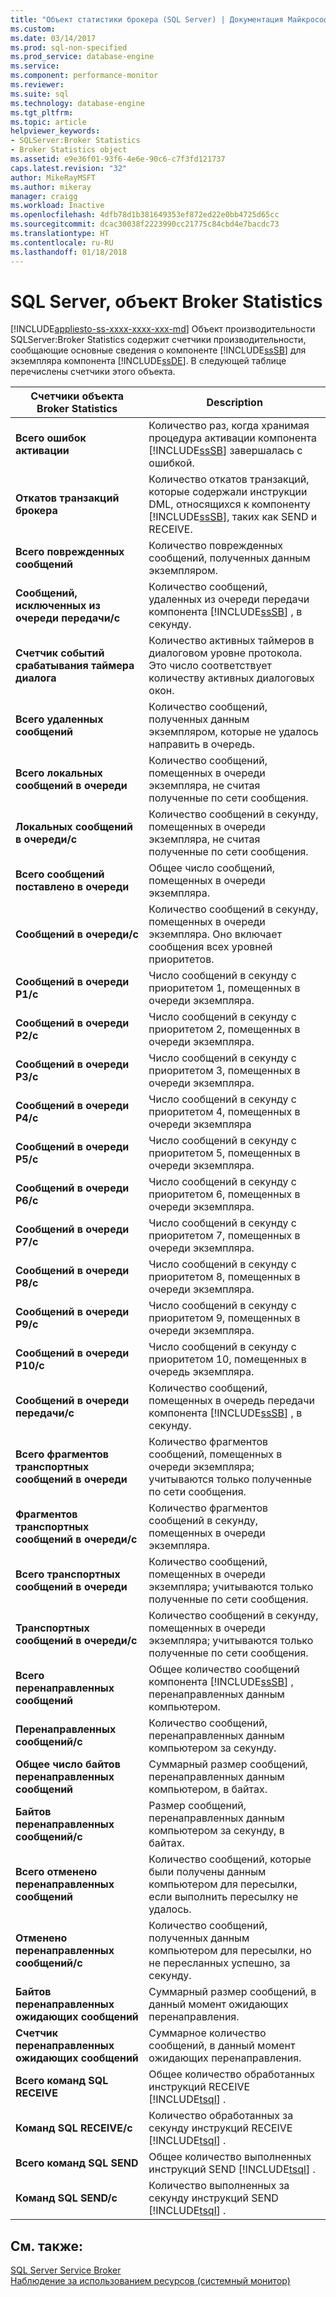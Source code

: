 ```yaml
---
title: "Объект статистики брокера (SQL Server) | Документация Майкрософт"
ms.custom: 
ms.date: 03/14/2017
ms.prod: sql-non-specified
ms.prod_service: database-engine
ms.service: 
ms.component: performance-monitor
ms.reviewer: 
ms.suite: sql
ms.technology: database-engine
ms.tgt_pltfrm: 
ms.topic: article
helpviewer_keywords:
- SQLServer:Broker Statistics
- Broker Statistics object
ms.assetid: e9e36f01-93f6-4e6e-90c6-c7f3fd121737
caps.latest.revision: "32"
author: MikeRayMSFT
ms.author: mikeray
manager: craigg
ms.workload: Inactive
ms.openlocfilehash: 4dfb78d1b381649353ef872ed22e0bb4725d65cc
ms.sourcegitcommit: dcac30038f2223990cc21775c84cbd4e7bacdc73
ms.translationtype: HT
ms.contentlocale: ru-RU
ms.lasthandoff: 01/18/2018
---
```

# <a name="sql-server-broker-statistics-object"></a>SQL Server, объект Broker Statistics
[!INCLUDE[appliesto-ss-xxxx-xxxx-xxx-md](../../includes/appliesto-ss-xxxx-xxxx-xxx-md.md)] Объект производительности SQLServer:Broker Statistics содержит счетчики производительности, сообщающие основные сведения о компоненте [!INCLUDE[ssSB](../../includes/sssb-md.md)] для экземпляра компонента [!INCLUDE[ssDE](../../includes/ssde-md.md)]. В следующей таблице перечислены счетчики этого объекта.  
  
|Счетчики объекта Broker Statistics|Description|  
|-------------------------------------------|-----------------|  
|**Всего ошибок активации**|Количество раз, когда хранимая процедура активации компонента [!INCLUDE[ssSB](../../includes/sssb-md.md)] завершалась с ошибкой.|  
|**Откатов транзакций брокера**|Количество откатов транзакций, которые содержали инструкции DML, относящихся к компоненту [!INCLUDE[ssSB](../../includes/sssb-md.md)], таких как SEND и RECEIVE.|  
|**Всего поврежденных сообщений**|Количество поврежденных сообщений, полученных данным экземпляром.|  
|**Сообщений, исключенных из очереди передачи/с**|Количество сообщений, удаленных из очереди передачи компонента [!INCLUDE[ssSB](../../includes/sssb-md.md)] , в секунду.|  
|**Счетчик событий срабатывания таймера диалога**|Количество активных таймеров в диалоговом уровне протокола. Это число соответствует количеству активных диалоговых окон.|  
|**Всего удаленных сообщений**|Количество сообщений, полученных данным экземпляром, которые не удалось направить в очередь.|  
|**Всего локальных сообщений в очереди**|Количество сообщений, помещенных в очереди экземпляра, не считая полученные по сети сообщения.|  
|**Локальных сообщений в очереди/с**|Количество сообщений в секунду, помещенных в очереди экземпляра, не считая полученные по сети сообщения.|  
|**Всего сообщений поставлено в очереди**|Общее число сообщений, помещенных в очереди экземпляра.|  
|**Сообщений в очереди/с**|Количество сообщений в секунду, помещенных в очереди экземпляра. Оно включает сообщения всех уровней приоритетов.|  
|**Сообщений в очереди P1/с**|Число сообщений в секунду с приоритетом 1, помещенных в очереди экземпляра.|  
|**Сообщений в очереди P2/с**|Число сообщений в секунду с приоритетом 2, помещенных в очереди экземпляра.|  
|**Сообщений в очереди P3/с**|Число сообщений в секунду с приоритетом 3, помещенных в очереди экземпляра.|  
|**Сообщений в очереди P4/с**|Число сообщений в секунду с приоритетом 4, помещенных в очереди экземпляра|  
|**Сообщений в очереди P5/с**|Число сообщений в секунду с приоритетом 5, помещенных в очереди экземпляра.|  
|**Сообщений в очереди P6/с**|Число сообщений в секунду с приоритетом 6, помещенных в очереди экземпляра.|  
|**Сообщений в очереди P7/с**|Число сообщений в секунду с приоритетом 7, помещенных в очереди экземпляра.|  
|**Сообщений в очереди P8/с**|Число сообщений в секунду с приоритетом 8, помещенных в очереди экземпляра.|  
|**Сообщений в очереди P9/с**|Число сообщений в секунду с приоритетом 9, помещенных в очереди экземпляра.|  
|**Сообщений в очереди P10/с**|Число сообщений в секунду с приоритетом 10, помещенных в очередь экземпляра.|  
|**Сообщений в очереди передачи/с**|Количество сообщений, помещенных в очередь передачи компонента [!INCLUDE[ssSB](../../includes/sssb-md.md)] , в секунду.|  
|**Всего фрагментов транспортных сообщений в очереди**|Количество фрагментов сообщений, помещенных в очереди экземпляра; учитываются только полученные по сети сообщения.|  
|**Фрагментов транспортных сообщений в очереди/с**|Количество фрагментов сообщений в секунду, помещенных в очереди экземпляра.|  
|**Всего транспортных сообщений в очереди**|Количество сообщений, помещенных в очереди экземпляра; учитываются только полученные по сети сообщения.|  
|**Транспортных сообщений в очереди/с**|Количество сообщений в секунду, помещенных в очереди экземпляра; учитываются только полученные по сети сообщения.|  
|**Всего перенаправленных сообщений**|Общее количество сообщений компонента [!INCLUDE[ssSB](../../includes/sssb-md.md)] , перенаправленных данным компьютером.|  
|**Перенаправленных сообщений/с**|Количество сообщений, перенаправленных данным компьютером за секунду.|  
|**Общее число байтов перенаправленных сообщений**|Суммарный размер сообщений, перенаправленных данным компьютером, в байтах.|  
|**Байтов перенаправленных сообщений/с**|Размер сообщений, перенаправленных данным компьютером за секунду, в байтах.|  
|**Всего отменено перенаправленных сообщений**|Количество сообщений, которые были получены данным компьютером для пересылки, если выполнить пересылку не удалось.|  
|**Отменено перенаправленных сообщений/с**|Количество сообщений, полученных данным компьютером для пересылки, но не пересланных успешно, за секунду.|  
|**Байтов перенаправленных ожидающих сообщений**|Суммарный размер сообщений, в данный момент ожидающих перенаправления.|  
|**Счетчик перенаправленных ожидающих сообщений**|Суммарное количество сообщений, в данный момент ожидающих перенаправления.|  
|**Всего команд SQL RECEIVE**|Общее количество обработанных инструкций RECEIVE [!INCLUDE[tsql](../../includes/tsql-md.md)] .|  
|**Команд SQL RECEIVE/с**|Количество обработанных за секунду инструкций RECEIVE [!INCLUDE[tsql](../../includes/tsql-md.md)] .|  
|**Всего команд SQL SEND**|Общее количество выполненных инструкций SEND [!INCLUDE[tsql](../../includes/tsql-md.md)] .|  
|**Команд SQL SEND/с**|Количество выполненных за секунду инструкций SEND [!INCLUDE[tsql](../../includes/tsql-md.md)] .|  
  
## <a name="see-also"></a>См. также:  
 [SQL Server Service Broker](../../database-engine/configure-windows/sql-server-service-broker.md)   
 [Наблюдение за использованием ресурсов (системный монитор)](../../relational-databases/performance-monitor/monitor-resource-usage-system-monitor.md)  
  
  
